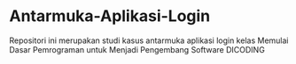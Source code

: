 # Antarmuka-Aplikasi-Login
Repositori ini merupakan studi kasus antarmuka aplikasi login kelas Memulai Dasar Pemrograman untuk Menjadi Pengembang Software DICODING
